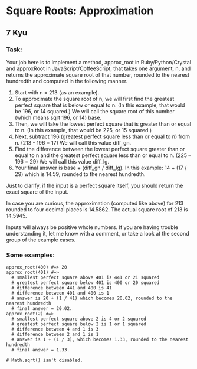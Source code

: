 # Square Roots: Approximation
## 7 Kyu

### Task:

Your job here is to implement a method, approx_root in Ruby/Python/Crystal and approxRoot in JavaScript/CoffeeScript, that takes one argument, n, and returns the approximate square root of that number, rounded to the nearest hundredth and computed in the following manner.

1. Start with n = 213 (as an example).
2. To approximate the square root of n, we will first find the greatest perfect square that is below or equal to n. (In this example, that would be 196, or 14 squared.) We will call the square root of this number (which means sqrt 196, or 14) base.
3. Then, we will take the lowest perfect square that is greater than or equal to n. (In this example, that would be 225, or 15 squared.)
4. Next, subtract 196 (greatest perfect square less than or equal to n) from n. (213 - 196 = 17) We will call this value diff_gn.
5. Find the difference between the lowest perfect square greater than or equal to n and the greatest perfect square less than or equal to n. (225 – 196 = 29) We will call this value diff_lg.
6. Your final answer is base + (diff_gn / diff_lg). In this example: 14 + (17 / 29) which is 14.59, rounded to the nearest hundredth.

Just to clarify, if the input is a perfect square itself, you should return the exact square of the input.

In case you are curious, the approximation (computed like above) for 213 rounded to four decimal places is 14.5862. The actual square root of 213 is 14.5945.

Inputs will always be positive whole numbers. If you are having trouble understanding it, let me know with a comment, or take a look at the second group of the example cases.

### Some examples:
```
approx_root(400) #=> 20
approx_root(401) #=>
  # smallest perfect square above 401 is 441 or 21 squared
  # greatest perfect square below 401 is 400 or 20 squared
  # difference between 441 and 400 is 41
  # difference between 401 and 400 is 1
  # answer is 20 + (1 / 41) which becomes 20.02, rounded to the nearest hundredth
  # final answer = 20.02.
approx_root(2) #=>
  # smallest perfect square above 2 is 4 or 2 squared
  # greatest perfect square below 2 is 1 or 1 squared
  # difference between 4 and 1 is 3
  # difference between 2 and 1 is 1
  # answer is 1 + (1 / 3), which becomes 1.33, rounded to the nearest hundredth
  # final answer = 1.33.

# Math.sqrt() isn't disabled.

```